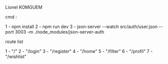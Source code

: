 Lionel KOMGUEM

cmd : 

1 - npm install
2 - npm run dev 
3 - json-server --watch src/auth/user.json --port 3003 -m ./node_modules/json-server-auth

route list 

1 - "/"
2 - "/login"
3 - "/register"
4 - "/home"
5 - "/filter"
6 - "/profil"
7 - "/wishlist"
